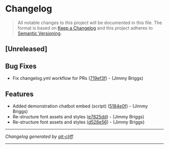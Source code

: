 # Changelog

> All notable changes to this project will be documented in this file. The format is based on
[Keep a Changelog](http://keepachangelog.com/) and this project adheres to
[Semantic Versioning](http://semver.org/).

## [Unreleased]

## Bug Fixes

- Fix changelog.yml workflow for PRs ([719ef3f](https://github.com/noclocks/bastienlaw-remix/commit/719ef3fb364f65271adcf438bd4ed271ae5b08f7))  - (Jimmy Briggs)

## Features

- Added demonstration chatbot embed (script) ([5184e0f](https://github.com/noclocks/bastienlaw-remix/commit/5184e0fc55c0f870fee846c578ea184248bbd564))  - (Jimmy Briggs)
- Re-structure font assets and styles ([e7825dd](https://github.com/noclocks/bastienlaw-remix/commit/e7825dd7595d2bfa7e08fed08bdb97b1ce3a17c2))  - (Jimmy Briggs)
- Re-structure font assets and styles ([d528e56](https://github.com/noclocks/bastienlaw-remix/commit/d528e563ec63c33fb4afacda02876b9cfb469230))  - (Jimmy Briggs)

***
*Changelog generated by [git-cliff](https://github.com/orhun/git-cliff).*
***
